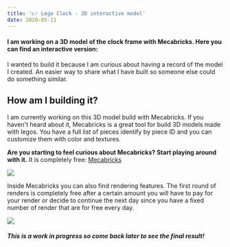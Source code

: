 ```yaml
---
title: '👉 Lego Clock - 3D interactive model'
date: 2020-05-11
---
```


#### I am working on a 3D model of the clock frame with Mecabricks. Here you can find an interactive version:

<model-viewer id="lego-frame-model" src="https://modelviewer.dev/shared-assets/models/Astronaut.glb" alt="A 3D model a Lego clock frame" camera-controls auto-rotate ar></model-viewer>

I wanted to build it because I am curious about having a record of the model I created. An easier way to share what I have built so someone else could do something similar.

<div class="divider"></div>

## How am I building it?
I am currently working on this 3D model build with Mecabricks. If you haven't heard about it, Mecabricks is a great tool for build 3D models made with legos. You have a full list of pieces identify by piece ID and you can customize them with color and textures.

**Are you starting to feel curious about Mecabricks? Start playing around with it.**
It is completely free: [Mecabricks](https://www.mecabricks.com/)

![](https://storage.googleapis.com/maker-blog-assets/3d-model/mecabricks.png)

Inside Mecabricks you can also find rendering features. The first round of renders is completely free after a certain amount you will have to pay for your render or decide to continue the next day since you have a fixed number of render that are for free every day.

![](https://storage.googleapis.com/maker-blog-assets/3d-model/first-model.png)

<div class="divider"></div>

##### This is a work in progress so come back later to see the final result!

